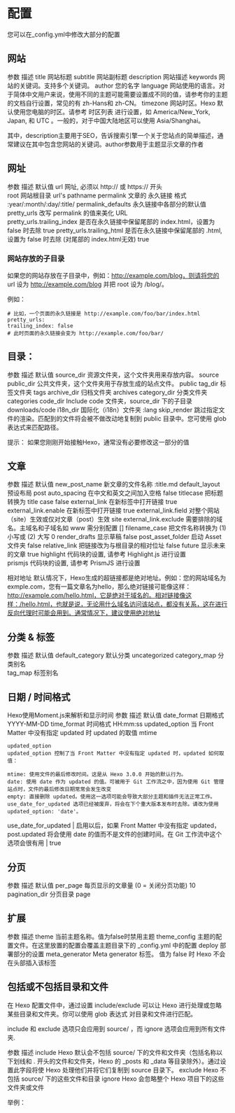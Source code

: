 # 配置
您可以在_config.yml中修改大部分的配置

## 网站
参数	描述
title	网站标题
subtitle	网站副标题
description	网站描述
keywords	网站的关键词。支持多个关键词。
author	您的名字
language	网站使用的语言。对于简体中文用户来说，使用不同的主题可能需要设置成不同的值，请参考你的主题的文档自行设置，常见的有 zh-Hans和 zh-CN。
timezone	网站时区。Hexo 默认使用您电脑的时区。请参考 时区列表 进行设置，如 America/New_York, Japan, 和 UTC 。一般的，对于中国大陆地区可以使用 Asia/Shanghai。

其中，description主要用于SEO，告诉搜索引擎一个关于您站点的简单描述，通常建议在其中包含您网站的关键词。author参数用于主题显示文章的作者

## 网址
参数	描述	默认值
url	网址, 必须以 http:// 或 https:// 开头	
root	网站根目录	url's pathname
permalink	文章的 永久链接 格式	:year/:month/:day/:title/
permalink_defaults	永久链接中各部分的默认值	
pretty_urls	改写 permalink 的值来美化 URL	
pretty_urls.trailing_index	是否在永久链接中保留尾部的 index.html，设置为 false 时去除	true
pretty_urls.trailing_html	是否在永久链接中保留尾部的 .html, 设置为 false 时去除 (对尾部的 index.html无效)	true

### 网站存放的子目录
如果您的网站存放在子目录中，例如：http://example.com/blog，则请将您的 url 设为 http://example.com/blog 并把 root 设为 /blog/。

例如：

    # 比如，一个页面的永久链接是 http://example.com/foo/bar/index.html
    pretty_urls:
    trailing_index: false
    # 此时页面的永久链接会变为 http://example.com/foo/bar/

##  目录：
参数	描述	默认值
source_dir	资源文件夹，这个文件夹用来存放内容。	source
public_dir	公共文件夹，这个文件夹用于存放生成的站点文件。	public
tag_dir	标签文件夹	tags
archive_dir	归档文件夹	archives
category_dir	分类文件夹	categories
code_dir	Include code 文件夹，source_dir 下的子目录	downloads/code
i18n_dir	国际化（i18n）文件夹	:lang
skip_render	跳过指定文件的渲染。匹配到的文件将会被不做改动地复制到 public 目录中。您可使用 glob 表达式来匹配路径。

提示：
如果您刚刚开始接触Hexo，通常没有必要修改这一部分的值

##  文章
参数	描述	默认值
new_post_name	新文章的文件名称	:title.md
default_layout	预设布局	post
auto_spacing	在中文和英文之间加入空格	false
titlecase	把标题转换为 title case	false
external_link	在新标签中打开链接	true
external_link.enable	在新标签中打开链接	true
external_link.field	对整个网站（site）生效或仅对文章（post）生效	site
external_link.exclude	需要排除的域名。主域名和子域名如 www 需分别配置	[]
filename_case	把文件名称转换为 (1) 小写或 (2) 大写	0
render_drafts	显示草稿	false
post_asset_folder	启动 Asset 文件夹	false
relative_link	把链接改为与根目录的相对位址	false
future	显示未来的文章	true
highlight	代码块的设置, 请参考 Highlight.js 进行设置	
prismjs	代码块的设置, 请参考 PrismJS 进行设置	

相对地址
默认情况下，Hexo生成的超链接都是绝对地址。例如：您的网站域名为exmple.com，您有一篇文章名为hello，那么绝对链接可能像这样：http://example.com/hello.html，它是绝对于域名的。相对链接像这样：/hello.html，也就是说，无论用什么域名访问该站点，都没有关系，这在进行反向代理时可能会用到。通常情况下，建议使用绝对地址

##  分类 & 标签
参数	描述	默认值
default_category	默认分类	uncategorized
category_map	分类别名	
tag_map	标签别名	

##  日期 / 时间格式
Hexo使用Moment.js来解析和显示时间
参数	描述	默认值
date_format	日期格式	YYYY-MM-DD
time_format	时间格式	HH:mm:ss
updated_option	当 Front Matter 中没有指定 updated 时 updated 的取值	mtime


    updated_option
    updated_option 控制了当 Front Matter 中没有指定 updated 时，updated 如何取值：

    mtime: 使用文件的最后修改时间。这是从 Hexo 3.0.0 开始的默认行为。
    date: 使用 date 作为 updated 的值。可被用于 Git 工作流之中，因为使用 Git 管理站点时，文件的最后修改日期常常会发生改变
    empty: 直接删除 updated。使用这一选项可能会导致大部分主题和插件无法正常工作。
    use_date_for_updated 选项已经被废弃，将会在下个重大版本发布时去除。请改为使用 updated_option: 'date'。

use_date_for_updated | 启用以后，如果 Front Matter 中没有指定 updated， post.updated 将会使用 date 的值而不是文件的创建时间。在 Git 工作流中这个选项会很有用 | true

##  分页
参数	描述	默认值
per_page	每页显示的文章量 (0 = 关闭分页功能)	10
pagination_dir	分页目录	page

##  扩展
参数	描述
theme	当前主题名称。值为false时禁用主题
theme_config	主题的配置文件。在这里放置的配置会覆盖主题目录下的 _config.yml 中的配置
deploy	部署部分的设置
meta_generator	Meta generator 标签。 值为 false 时 Hexo 不会在头部插入该标签

##  包括或不包括目录和文件
在 Hexo 配置文件中，通过设置 include/exclude 可以让 Hexo 进行处理或忽略某些目录和文件夹。你可以使用 glob 表达式 对目录和文件进行匹配。

include 和 exclude 选项只会应用到 source/ ，而 ignore 选项会应用到所有文件夹.

参数	描述
include	Hexo 默认会不包括 source/ 下的文件和文件夹（包括名称以下划线和 . 开头的文件和文件夹，Hexo 的 _posts 和 _data 等目录除外）。通过设置此字段将使 Hexo 处理他们并将它们复制到 source 目录下。
exclude	Hexo 不包括 source/ 下的这些文件和目录
ignore	Hexo 会忽略整个 Hexo 项目下的这些文件夹或文件

举例：
